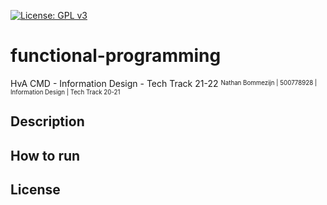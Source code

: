 [![License: GPL v3](https://img.shields.io/badge/License-GPLv3-blue.svg)](https://www.gnu.org/licenses/gpl-3.0)
# functional-programming
HvA CMD - Information Design - Tech Track 21-22
<sup><sub>Nathan Bommezijn | 500778928 | Information Design | Tech Track 20-21</sup></sub>

## Description

## How to run

## License
